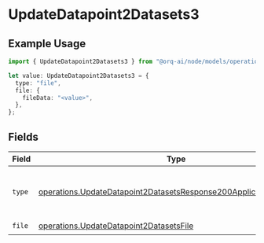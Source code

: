 # UpdateDatapoint2Datasets3

## Example Usage

```typescript
import { UpdateDatapoint2Datasets3 } from "@orq-ai/node/models/operations";

let value: UpdateDatapoint2Datasets3 = {
  type: "file",
  file: {
    fileData: "<value>",
  },
};
```

## Fields

| Field                                                                                                                                                  | Type                                                                                                                                                   | Required                                                                                                                                               | Description                                                                                                                                            |
| ------------------------------------------------------------------------------------------------------------------------------------------------------ | ------------------------------------------------------------------------------------------------------------------------------------------------------ | ------------------------------------------------------------------------------------------------------------------------------------------------------ | ------------------------------------------------------------------------------------------------------------------------------------------------------ |
| `type`                                                                                                                                                 | [operations.UpdateDatapoint2DatasetsResponse200ApplicationJSONType](../../models/operations/updatedatapoint2datasetsresponse200applicationjsontype.md) | :heavy_check_mark:                                                                                                                                     | The type of the content part. Always `file`.                                                                                                           |
| `file`                                                                                                                                                 | [operations.UpdateDatapoint2DatasetsFile](../../models/operations/updatedatapoint2datasetsfile.md)                                                     | :heavy_check_mark:                                                                                                                                     | N/A                                                                                                                                                    |